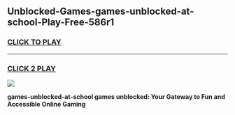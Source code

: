 
## Unblocked-Games-games-unblocked-at-school-Play-Free-586r1
<h3>
<a href="https://premium76.site?title=games-unblocked-at-school&ref=10A">CLICK TO PLAY</a></h3>
<hr>

<h3>
<a href="https://premium76.site?title=games-unblocked-at-school&ref=10A">CLICK 2 PLAY</a>
  
</h3>

<a href="https://premium76.site?title=games-unblocked-at-school&ref=10A"><img src="https://clearcache.store/games.png"></a>


**games-unblocked-at-school games unblocked: Your Gateway to Fun and Accessible Online Gaming**
